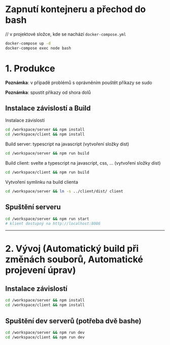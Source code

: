 # Zapnutí kontejneru a přechod do bash

// v projektové složce, kde se nachází `docker-compose.yml`
```bash
docker-compose up -d
docker-compose exec node bash
```

# 1. Produkce

**Poznámka**: v případě problémů s oprávněním pouštět příkazy se sudo

**Poznámka**: spustit příkazy od shora dolů

## Instalace závislostí a Build

Instalace závislostí 
```bash
cd /workspace/server && npm install
cd /workspace/client && npm install
```

Build server: typescript na javascript (vytvoření složky dist)
```bash
cd /workspace/server && npm run build
```
Build client: svelte a typescript na javascript, css, ... (vytvoření složky dist)
``` bash
cd /workspace/client && npm run build
```

Vytvoření symlinku na build clienta
```bash
cd /workspace/server && ln -s ../client/dist/ client
```

## Spuštění serveru

```bash
cd /workspace/server && npm run start
# klient dostupný na http://localhost:8086
```

---

# 2. Vývoj (Automatický build při změnách souborů, Automatické projevení úprav)

## Instalace závislostí

```bash
cd /workspace/server && npm install
cd /workspace/client && npm install
```

## Spuštění dev serverů (potřeba dvě bashe)
```bash
cd /workspace/server && npm run dev
cd /workspace/client && npm run dev
```